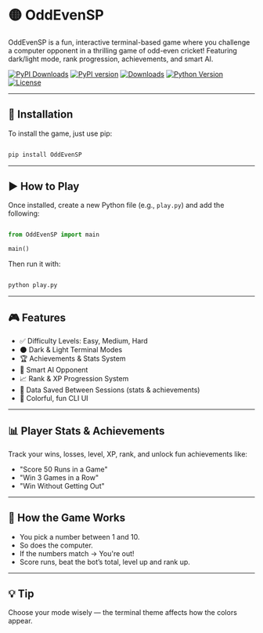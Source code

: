 # 🟡 OddEvenSP

OddEvenSP is a fun, interactive terminal-based game where you challenge a computer opponent in a thrilling game of odd-even cricket! Featuring dark/light mode, rank progression, achievements, and smart AI.

[![PyPI Downloads](https://static.pepy.tech/badge/oddeven-sp)](https://pepy.tech/projects/oddeven-sp)
[![PyPI version](https://img.shields.io/pypi/v/OddEven-SP.svg)](https://pypi.org/project/OddEven-SP/)
[![Downloads](https://img.shields.io/pypi/dm/OddEven-SP.svg)](https://pypi.org/project/OddEven-SP/)
[![Python Version](https://img.shields.io/pypi/pyversions/OddEven-SP.svg)](https://pypi.org/project/OddEven-SP/) 
[![License](https://img.shields.io/github/license/Aarav2709/OddEven-SP)](https://github.com/Aarav2709/OddEven-SP/blob/main/LICENSE)

---
## 🚀 Installation
To install the game, just use pip:
```bash

pip install OddEvenSP

```
---
## ▶️ How to Play
Once installed, create a new Python file (e.g., `play.py`) and add the following:
```python

from OddEvenSP import main

main()

```
Then run it with:
```bash

python play.py

```
---
## 🎮 Features
- ✅ Difficulty Levels: Easy, Medium, Hard
- 🌑 Dark & Light Terminal Modes
- 🏆 Achievements & Stats System
- 🧠 Smart AI Opponent
- 📈 Rank & XP Progression System
- 📝 Data Saved Between Sessions (stats & achievements)
- 🎨 Colorful, fun CLI UI
---

## 📊 Player Stats & Achievements
Track your wins, losses, level, XP, rank, and unlock fun achievements like:
- "Score 50 Runs in a Game"
- "Win 3 Games in a Row"
- "Win Without Getting Out"
---

## 🧠 How the Game Works
- You pick a number between 1 and 10.
- So does the computer.
- If the numbers match → You're out!
- Score runs, beat the bot’s total, level up and rank up.
---

## 💡 Tip
Choose your mode wisely — the terminal theme affects how the colors appear.
